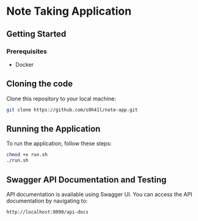 # Note Taking Application

## Getting Started

### Prerequisites

- Docker

## Cloning the code

Clone this repository to your local machine:

```bash
git clone https://github.com/s0h41l/note-app.git
```

## Running the Application

To run the application, follow these steps:

```bash
chmod +x run.sh
./run.sh
```

## Swagger API Documentation and Testing

API documentation is available using Swagger UI. You can access the API documentation by navigating to:

```bash
http://localhost:8090/api-docs
```
